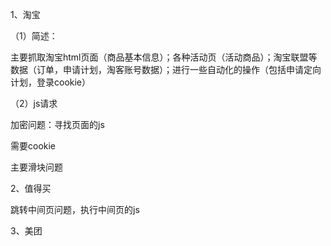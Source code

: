 1、淘宝

（1）简述：

主要抓取淘宝html页面（商品基本信息）；各种活动页（活动商品）；淘宝联盟等数据（订单，申请计划，淘客账号数据）；进行一些自动化的操作（包括申请定向计划，登录cookie）

（2）js请求

加密问题：寻找页面的js

需要cookie

主要滑块问题

2、值得买

跳转中间页问题，执行中间页的js

3、美团

